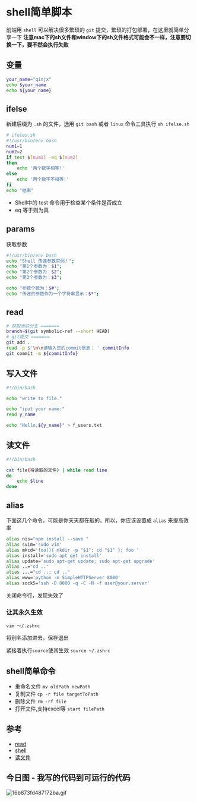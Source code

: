 # shell简单脚本
前端用 `shell` 可以解决很多繁琐的 `git` 提交，繁琐的打包部署，在这里就简单分享一下
**注意mac下的sh文件和window下的sh文件格式可能会不一样，注意要切换一下，要不然会执行失败**
## 变量

```sh
your_name="qinjx"
echo $your_name
echo ${your_name}
```

## ifelse
新建后缀为 `.sh` 的文件，选用 `git bash` 或者 `linux` 命令工具执行 `sh ifelse.sh`

```sh
# ifeles.sh
#!/usr/bin/env bash
num1=1
num2=2
if test $[num1] -eq $[num2]
then
    echo '两个数字相等!'
else
    echo '两个数字不相等!'
fi
echo "结束"
```

- Shell中的 test 命令用于检查某个条件是否成立
- eq 	等于则为真

## params
获取参数

```sh
#!/usr/bin/env bash
echo "Shell 传递参数实例！";
echo "第1个参数为：$1";
echo "第2个参数为：$2";
echo "第3个参数为：$3";

echo "参数个数为：$#";
echo "传递的参数作为一个字符串显示：$*";
```

## read

```sh
# 获取当前分支 =======
branch=$(git symbolic-ref --short HEAD)
# git提交 =======
git add .
read -p $'\n\n请输入您的commit信息： ' commitInfo
git commit -m ${commitInfo}
```

## 写入文件
```sh
#!/bin/bash

echo "write to file."

echo "iput your name:"
read y_name

echo "Hello,${y_name}" > f_users.txt

```
## 读文件

```sh
#!/bin/bash

cat file(待读取的文件) | while read line
do
    echo $line
done

```


## alias
下面这几个命令，可能是你天天都在敲的。所以，你应该设置成 `alias` 来提高效率

```sh
alias nis="npm install --save "
alias svim='sudo vim'
alias mkcd='foo(){ mkdir -p "$1"; cd "$1" }; foo '
alias install='sudo apt get install'
alias update='sudo apt-get update; sudo apt-get upgrade'
alias ..="cd .."
alias ...="cd ..; cd .."
alias www='python -m SimpleHTTPServer 8000'
alias sock5='ssh -D 8080 -q -C -N -f user@your.server'
```

关闭命令行，发现失效了
### 让其永久生效

`vim ～/.zshrc`

将别名添加进去，保存退出

紧接着执行`source`使其生效
`source ~/.zshrc`
## shell简单命令

- 重命名文件 `mv oldPath newPath`
- 复制文件 `cp -r file targetToPath`
- 删除文件 `rm -rf file`
- 打开文件,支持excel等 `start filePath`

## 参考

- [read](https://www.runoob.com/linux/linux-comm-read.html)
- [shell](https://coolshell.cn/articles/19219.html)
- [读文件](https://www.cnblogs.com/iloveyoucc/archive/2012/07/10/2585529.html)

## 今日图 - 我写的代码到可运行的代码
![16b873fd487172ba.gif](../../images/16b873fd487172ba.gif)
